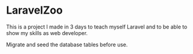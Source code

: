 # LaravelZoo
This is a project I made in 3 days to teach myself Laravel and to be able to show my skills as web developer.

Migrate and seed the database tables before use.